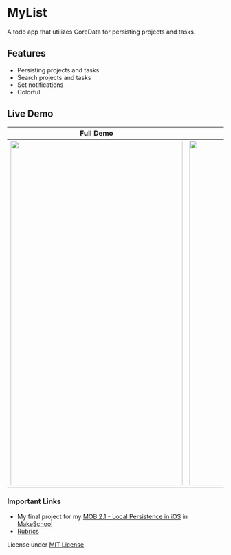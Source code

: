 # MyList
A todo app that utilizes CoreData for persisting projects and tasks. 

## Features
- Persisting projects and tasks
- Search projects and tasks
- Set notifications
- Colorful

## Live Demo
  **Full Demo**  |  **Tasks Demo**    
:-------------------------:|:--------------------:|
  <img src="" width="400" height="800">  |  <img src="" width="400" height="800">  


### Important Links
- My final project for my [MOB 2.1 - Local Persistence in iOS](https://make-school-courses.github.io/MOB-2.1-Local-Persistence-in-iOS/#/) in [MakeSchool](makeschool.com) 
- [Rubrics](Rubrics.md)

License under [MIT License](LICENSE)

